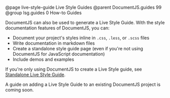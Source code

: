 @page live-style-guide Live Style Guides
@parent DocumentJS.guides 99
@group lsg.guides 0 How-to Guides

DocumentJS can also be used to generate a Live Style Guide. With the style documentation features of DocumentJS, you can:

* Document your project's styles inline in `.css`, `.less`, or `.scss` files
* Write documentation in markdown files
* Create a standalone style guide page (even if you're not using DocumentJS for JavaScript documentation)
* Include demos and examples


If you're only using DocumentJS to create a Live Style guide, see [Standalone Live Style Guide](/docs/lsg-quickstart.html).

A guide on adding a Live Style Guide to an existing DocumentJS project is coming soon.